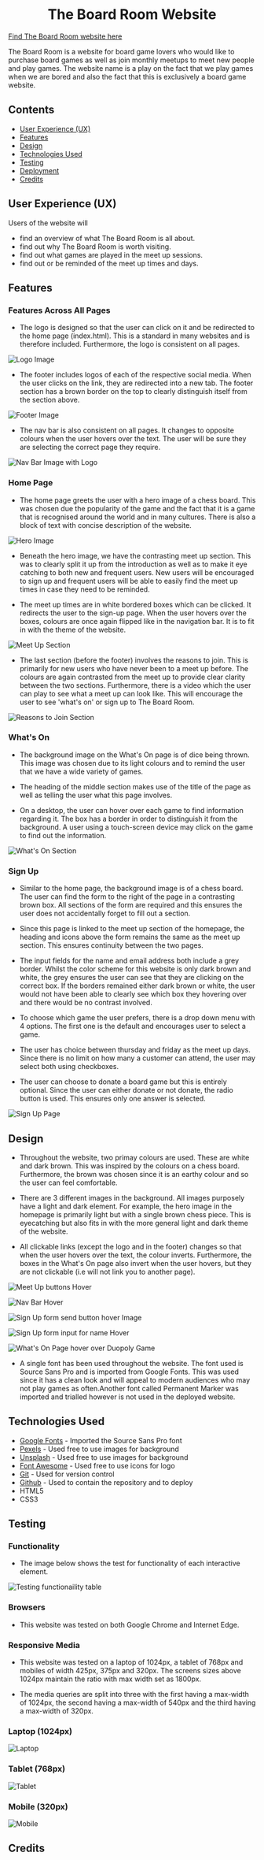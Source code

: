 <h1 align="center">The Board Room Website</h1>

[Find The Board Room website here](https://fatimamahate.github.io/theboardroom/)

The Board Room is a website for board game lovers who would like to purchase board games as well as join monthly meetups to meet new people and play games. The website name is a play on the fact that we play games when we are bored and also the fact that this is exclusively a board game website. 

## Contents
* [User Experience (UX)](#user-experience-ux) 
* [Features](#features)
* [Design](#design)
* [Technologies Used](#technologies-used)
* [Testing](#testing)
* [Deployment](#deployment)
* [Credits](#credits)

## User Experience (UX)
Users of the website will
* find an overview of what The Board Room is all about.
* find out why The Board Room is worth visiting.
* find out what games are played in the meet up sessions.
* find out or be reminded of the meet up times and days.

## Features

### Features Across All Pages
* The logo is designed so that the user can click on it and be redirected to the home page (index.html). This is a standard in many websites and is therefore included. Furthermore, the logo is consistent on all pages.

![Logo Image](./documentation/features/Logo.JPG)

* The footer includes logos of each of the respective social media. When the user clicks on the link, they are redirected into a new tab. The footer section has a brown border on the top to clearly distinguish itself from the section above. 

![Footer Image](./documentation/features/Footer.JPG)

* The nav bar is also consistent on all pages. It changes to opposite colours when the user hovers over the text. The user will be sure they are selecting the correct page they require. 

![Nav Bar Image with Logo](./documentation/features/Logo%20and%20Nav%20bar.JPG)

### Home Page

* The home page greets the user with a hero image of a chess board. This was chosen due the popularity of the game and the fact that it is a game that is recognised around the world and in many cultures. There is also a block of text with concise description of the website.

![Hero Image](./documentation/features/Intro-Home%20page.JPG)

* Beneath the hero image, we have the contrasting meet up section. This was to clearly split it up from the introduction as well as to make it eye catching to both new and frequent users. New users will be encouraged to sign up and frequent users will be able to easily find the meet up times in case they need to be reminded. 

* The meet up times are in white bordered boxes which can be clicked. It redirects the user to the sign-up page. When the user hovers over the boxes, colours are once again flipped like in the navigation bar. It is to fit in with the theme of the website.

![Meet Up Section](./documentation/features/meetup-home%20page.JPG)

* The last section (before the footer) involves the reasons to join. This is primarily for new users who have never been to a meet up before. The colours are again contrasted from the meet up to provide clear clarity between the two sections. Furthermore, there is a video which the user can play to see what a meet up can look like. This will encourage the user to see 'what's on' or sign up to The Board Room. 

![Reasons to Join Section](./documentation/features/reasons%20to%20join-%20home%20page.JPG)

### What's On

* The background image on the What's On page is of dice being thrown. This image was chosen due to its light colours and to remind the user that we have a wide variety of games. 

* The heading of the middle section makes use of the title of the page as well as telling the user what this page involves. 

* On a desktop, the user can hover over each game to find information regarding it. The box has a border in order to distinguish it from the background. A user using a touch-screen device may click on the game to find out the information. 

![What's On Section](./documentation/features/whats%20on.JPG)

### Sign Up

* Similar to the home page, the background image is of a chess board. The user can find the form to the right of the page in a contrasting brown box. All sections of the form are required and this ensures the user does not accidentally forget to fill out a section.

* Since this page is linked to the meet up section of the homepage, the heading and icons above the form remains the same as the meet up section. This ensures continuity between the two pages. 

* The input fields for the name and email address both include a grey border. Whilst the color scheme for this website is only dark brown and white, the grey ensures the user can see that they are clicking on the correct box. If the borders remained either dark brown or white, the user would not have been able to clearly see which box they hovering over and there would be no contrast involved. 

* To choose which game the user prefers, there is a drop down menu with 4 options. The first one is the default and encourages user to select a game.

* The user has choice between thursday and friday as the meet up days. Since there is no limit on how many a customer can attend, the user may select both using checkboxes. 

* The user can choose to donate a board game but this is entirely optional. Since the user can either donate or not donate, the radio button is used. This ensures only one answer is selected. 

![Sign Up Page](./documentation/features/signup%20page.JPG)

## Design

* Throughout the website, two primay colours are used. These are white and dark brown. This was inspired by the colours on a chess board. Furthermore, the brown was chosen since it is an earthy colour and so the user can feel comfortable. 

* There are 3 different images in the background. All images purposely have a light and dark element. For example, the hero image in the homepage is primarily light but with a single brown chess piece. This is eyecatching but also fits in with the more general light and dark theme of the website.

* All clickable links (except the logo and in the footer) changes so that when the user hovers over the text, the colour inverts. Furthermore, the boxes in the What's On page also invert when the user hovers, but they are not clickable (i.e will not link you to another page).

![Meet Up buttons Hover](./documentation/design/meetup-hover.png)

![Nav Bar Hover](./documentation/design/nav-bar-hover.png)

![Sign Up form send button hover Image](./documentation/design/send-button-hover.png)

![Sign Up form input for name Hover](./documentation/design/signup-form-hover.png)

![What's On Page hover over Duopoly Game](./documentation/design/whats-on-duopoly-hover.png)

* A single font has been used throughout the website. The font used is Source Sans Pro and is imported from Google Fonts. This was used since it has a clean look and will appeal to modern audiences who may not play games as often.Another font called Permanent Marker was imported and trialled however is not used in the deployed website. 

## Technologies Used

* [Google Fonts](https://fonts.google.com/) - Imported the Source Sans Pro font
* [Pexels](https://www.pexels.com/) - Used free to use images for background
* [Unsplash](https://unsplash.com/) - Used free to use images for background
* [Font Awesome](https://fontawesome.com/) - Used free to use icons for logo
* [Git](https://git-scm.com/) - Used for version control
* [Github](https://github.com/) - Used to contain the repository and to deploy
* HTML5
* CSS3

## Testing

### Functionality
* The image below shows the test for functionality of each interactive element.

![Testing functionaility table](./documentation/testing/testing.JPG)

### Browsers
* This website was tested on both Google Chrome and Internet Edge. 

### Responsive Media
* This website was tested on a laptop of 1024px, a tablet of 768px and mobiles of width 425px, 375px and 320px. The screens sizes above 1024px maintain the ratio with max width set as 1800px. 

* The media queries are split into three with the first having a max-width of 1024px, the second having a max-width of 540px and the third having a max-width of 320px. 

### Laptop (1024px)
![Laptop](./documentation/testing/Responsive/laptop.png)

### Tablet (768px)
![Tablet](./documentation/testing/Responsive/tablet.png)

### Mobile (320px)
![Mobile](./documentation/testing/Responsive/phone.png)

## Credits







